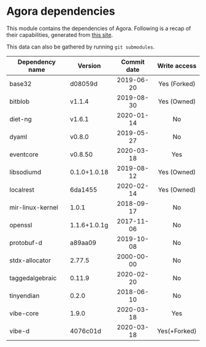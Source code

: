 # Agora dependencies

This module contains the dependencies of Agora.
Following is a recap of their capabilities, generated from [this site](https://www.tablesgenerator.com/markdown_tables).

This data can also be gathered by running `git submodules`.


| Dependency name  | Version      | Commit date | Write access |
|------------------|--------------|:-----------:|:------------:|
| base32           | d08059d      | 2019-06-20  | Yes (Forked) |
| bitblob          | v1.1.4       | 2019-08-30  | Yes (Owned)  |
| diet-ng          | v1.6.1       | 2020-01-14  |     No       |
| dyaml            | v0.8.0       | 2019-05-27  |     No       |
| eventcore        | v0.8.50      | 2020-03-18  |     Yes      |
| libsodiumd       | 0.1.0+1.0.18 | 2019-08-12  | Yes (Owned)  |
| localrest        | 6da1455      | 2020-02-14  | Yes (Owned)  |
| mir-linux-kernel | 1.0.1        | 2018-09-17  |     No       |
| openssl          | 1.1.6+1.0.1g | 2017-11-06  |     No       |
| protobuf-d       | a89aa09      | 2019-10-08  |     No       |
| stdx-allocator   | 2.77.5       | 2000-00-00  |     No       |
| taggedalgebraic  | 0.11.9       | 2020-02-20  |     No       |
| tinyendian       | 0.2.0        | 2018-06-10  |     No       |
| vibe-core        | 1.9.0        | 2020-03-18  |     Yes      |
| vibe-d           | 4076c01d     | 2020-03-18  | Yes(+Forked) |

